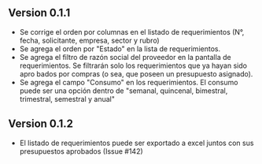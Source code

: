 ## Version 0.1.1 

* Se corrige el orden por columnas en el listado de requerimientos (N°, fecha, solicitante, empresa, sector y rubro) 
* Se agrega el orden por "Estado" en la lista de requerimientos. 
* Se agrega el filtro de razón social del proveedor en la pantalla de requerimientos.  Se filtrarán solo los requerimientos que ya hayan sido apro    bados por compras (o sea, que poseen un presupuesto asignado). 
* Se agrega el campo "Consumo" en los requerimientos.  El consumo puede ser una opción dentro de "semanal, quincenal, bimestral, trimestral, semestral y anual" 

## Version 0.1.2

* El listado de requerimientos puede ser exportado a excel juntos con sus presupuestos aprobados (Issue #142)


